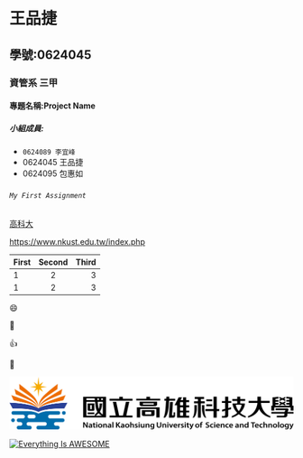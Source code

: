 # 王品捷

## 學號:0624045

### 資管系 三甲

#### 專題名稱:Project Name

##### 小組成員:
* `0624089 李宜峰`
* 0624045 王品捷
* 0624095 包惠如

###### ```My First Assignment```

[高科大](https://www.nkust.edu.tw/index.php)

<https://www.nkust.edu.tw/index.php>

| First | Second | Third|
|:------|:------:|-----:|
|1 | 2 | 3  |
|1 | 2 | 3  |

:smile:

:sunflower:

:+1:

:moyai:

![nkust](nkust.png "高科大LOGO")

[![Everything Is AWESOME](https://img.youtube.com/vi/StTqXEQ2l-Y/0.jpg)](https://www.youtube.com/watch?v=StTqXEQ2l-Y "Everything Is AWESOME")

